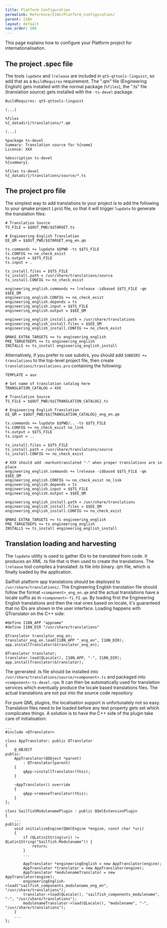 ```yaml
---
title: Platform Configuration
permalink: Reference/I18n/Platform_Configuration/
parent: I18n
layout: default
nav_order: 200
---
```


This page explains how to configure your Platform project for internationalisation.

## The project .spec file

The tools `lupdate` and `lrelease` are included in `qt5-qttools-linguist`, so add that as a `BuildRequires` requirement. The ".qm" file (Engineering English) gets installed with the normal package (`%files`), the ".ts" file (translation source) gets installed with the `-ts-devel` package.

```
BuildRequires: qt5-qttools-linguist

(...)

%files
%{_datadir}/translations/*.qm

(...)

%package ts-devel
Summary: Translation source for %{name}
License: XXX

%description ts-devel
%{summary}.

%files ts-devel
%{_datadir}/translations/source/*.ts
```

## The project pro file

The simplest way to add translations to your project is to add the following to your qmake project (.pro) file, so that it will trigger `lupdate` to generate the translation files:

```qmake
# Translation Source
TS_FILE = $$OUT_PWD/$$TARGET.ts

# Engineering English Translation
EE_QM = $$OUT_PWD/$$TARGET_eng_en.qm

ts.commands += lupdate $$PWD -ts $$TS_FILE
ts.CONFIG += no_check_exist
ts.output = $$TS_FILE
ts.input = .

ts_install.files = $$TS_FILE
ts_install.path = /usr/share/translations/source
ts_install.CONFIG += no_check_exist

engineering_english.commands += lrelease -idbased $$TS_FILE -qm $$EE_QM
engineering_english.CONFIG += no_check_exist
engineering_english.depends = ts
engineering_english.input = $$TS_FILE
engineering_english.output = $$EE_QM

engineering_english_install.path = /usr/share/translations
engineering_english_install.files = $$EE_QM
engineering_english_install.CONFIG += no_check_exist

QMAKE_EXTRA_TARGETS += ts engineering_english
PRE_TARGETDEPS += ts engineering_english
INSTALLS += ts_install engineering_english_install
```

Alternatively, if you prefer to use subdirs, you should add `SUBDIRS += translations` to the top-level project file, then create `translations/translations.pro` containing the following:

```qmake
TEMPLATE = aux

# Set name of translation catalog here
TRANSLATION_CATALOG = XXX

# Translation Source
TS_FILE = $$OUT_PWD/$${TRANSLATION_CATALOG}.ts

# Engineering English Translation
EE_QM = $$OUT_PWD/$${TRANSLATION_CATALOG}_eng_en.qm

ts.commands += lupdate $$PWD/.. -ts $$TS_FILE
ts.CONFIG += no_check_exist no_link
ts.output = $$TS_FILE
ts.input = ..

ts_install.files = $$TS_FILE
ts_install.path = /usr/share/translations/source
ts_install.CONFIG += no_check_exist

# XXX should add -markuntranslated "-" when proper translations are in place
engineering_english.commands += lrelease -idbased $$TS_FILE -qm $$EE_QM
engineering_english.CONFIG += no_check_exist no_link
engineering_english.depends = ts
engineering_english.input = $$TS_FILE
engineering_english.output = $$EE_QM

engineering_english_install.path = /usr/share/translations
engineering_english_install.files = $$EE_QM
engineering_english_install.CONFIG += no_check_exist

QMAKE_EXTRA_TARGETS += ts engineering_english
PRE_TARGETDEPS += ts engineering_english
INSTALLS += ts_install engineering_english_install
```

## Translation loading and harvesting

The `lupdate` utility is used to gather IDs to be translated from code. It produces an XML .ts file that
is then used to create the translations. The `lrelease` tool compiles a translated .ts file into binary
.qm file, which is finally loaded by the application.

Sailfish platform app translations should be deployed to `/usr/share/translations/`.
The Engineering English translation file should follow the format `<component>_eng_en.qm` and the actual
translations have a locale suffix as in `<component>-fi_FI.qm`. By loading first the Engineering English
translations and then the real ones based on locale, it's guaranteed that no IDs are shown in the user
interface. Loading happens with QTranslator on the C++ side:

```
#define I18N_APP "appname"
#define I18N_DIR "/usr/share/translations"
    
QTranslator translator_eng_en;
translator_eng_en.load(I18N_APP "_eng_en", I18N_DIR);
app.installTranslator(&translator_eng_en);
    
QTranslator translator;
translator.load(QLocale(), I18N_APP, "-", I18N_DIR);
app.installTranslator(&translator);
```

The generated .ts file should be installed into `/usr/share/translations/source/<component>.ts` and
packaged into `<component>-ts-devel.rpm`. It can then be automatically used for translation services
which eventually produce the locale based translations files. The actual translations are not put 
into the source code repository.

For pure QML plugins, the localisation support is unfortunately not so easy. Translation files need
to be loaded before any text property gets set which complicates things. A solution is to have the
C++ side of the plugin take care of initialisation:

```
...
#include <QTranslator>

class AppTranslator: public QTranslator
{
    Q_OBJECT
public:
    AppTranslator(QObject *parent)
        : QTranslator(parent)
    {
        qApp->installTranslator(this);
    }

    ~AppTranslator() override
    {
        qApp->removeTranslator(this);
    }
};

class SailfishModulenamePlugin : public QQmlExtensionPlugin
{
    ...
public:
    void initializeEngine(QQmlEngine *engine, const char *uri)
    {
        if (QLatin1String(uri) != QLatin1String("Sailfish.Modulename")) {
            return;
        }
        ...

        AppTranslator *engineeringEnglish = new AppTranslator(engine);
        AppTranslator *translator = new AppTranslator(engine);
        AppTranslator *modulenameTranslator = new AppTranslator(engine);
        engineeringEnglish->load("sailfish_components_modulename_eng_en", "/usr/share/translations");
        translator->load(QLocale(), "sailfish_components_modulename", "-", "/usr/share/translations");
        modulenameTranslator->load(QLocale(), "modulename", "-", "/usr/share/translations");
    }
    ...
};
```



